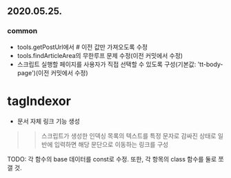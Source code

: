 2020.05.25.
---

### common
* tools.getPostUrl에서 # 이전 값만 가져오도록 수정
* tools.findArticleArea의 무한루프 문제 수정(이전 커밋에서 수정)
* 스크립트 실행할 페이지를 사용자가 직접 선택할 수 있도록 구성(기본값: 'tt-body-page')(이전 커밋에서 수정)


# tagIndexor
* 문서 자체 링크 기능 생성
>> 스크립트가 생성한 인덱싱 목록의 텍스트를 특정 문자로 감싸진 상태로 일반에 입력하면 해당 문단으로 이동하는 링크를 구성




TODO:
    각 함수의 base 데이터를 const로 수정. 또한, 각 항목의 class 함수를 둘로 쪼갤 것.
